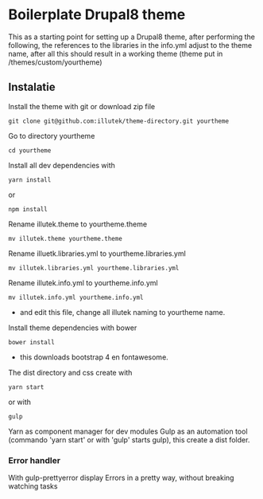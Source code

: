 # Boilerplate Drupal8 theme
This as a starting point for setting up a Drupal8 theme, after performing the following, the references to the libraries in the info.yml adjust to the theme name, after all this should result in a working theme (theme put in /themes/custom/yourtheme)

## Instalatie
Install the theme with git or download zip file
```
git clone git@github.com:illutek/theme-directory.git yourtheme
```

Go to directory yourtheme
 ```
cd yourtheme
```

Install all dev dependencies with
```
yarn install
```
or  
```
npm install
```

Rename illutek.theme to yourtheme.theme
```
mv illutek.theme yourtheme.theme
```
Rename illuetk.libraries.yml to yourtheme.libraries.yml
```
mv illutek.libraries.yml yourtheme.libraries.yml
```
Rename illutek.info.yml to yourtheme.info.yml
```
mv illutek.info.yml yourtheme.info.yml
```
- and edit this file, change all illutek naming to yourtheme name.  

Install theme dependencies with bower  
```
bower install
```
- this downloads bootstrap 4 en fontawesome.  

The dist directory and css create with  
```
yarn start
```
or with  
```
gulp
```  

Yarn as component manager for dev modules
Gulp as an automation tool (commando 'yarn start' or with 'gulp' starts gulp), this create a dist folder.  

### Error handler
With gulp-prettyerror display Errors in a pretty way, without breaking watching tasks


